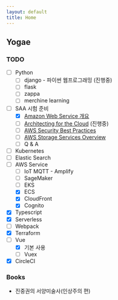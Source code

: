 ```yaml
---
layout: default
title: Home
---
```


## Yogae

### TODO
  - [ ] Python
    - [ ] django - 파이썬 웹프로그래밍 (진행중)
    - [ ] flask
    - [ ] zappa
    - [ ] merchine learning
  - [ ] SAA 시험 준비
    - [x] [Amazon Web Service 개요](https://d1.awsstatic.com/International/ko_KR/whitepapers/aws-overview.pdf)
    - [ ] [Architecting for the Cloud](https://d1.awsstatic.com/whitepapers/AWS_Cloud_Best_Practices.pdf) (진행중)
    - [ ] [AWS Security Best Practices](https://d1.awsstatic.com/whitepapers/Security/AWS_Security_Best_Practices.pdf)
    - [ ] [AWS Storage Services Overview](https://d1.awsstatic.com/whitepapers/Storage/AWS%20Storage%20Services%20Whitepaper-v9.pdf)
    - [ ] Q & A
  - [ ] Kubernetes
  - [ ] Elastic Search
  - [ ] AWS Service
    - [ ] IoT MQTT - Amplify
    - [ ] SageMaker
    - [ ] EKS
    - [x] ECS
    - [x] CloudFront
    - [x] Cognito
  - [x] Typescript
  - [x] Serverless
  - [ ] Webpack
  - [x] Terraform
  - [ ] Vue
    - [x] 기본 사용
    - [ ] Vuex
  - [x] CircleCI

### Books
- 진중권의 서양미술사(인상주의 편)